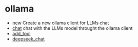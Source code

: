 ﻿# ollama



+ [new](ollama/new.1) Create a new ollama client for LLMs chat
+ [chat](ollama/chat.1) chat with the LLMs model throught the ollama client
+ [add_tool](ollama/add_tool.1) 
+ [deepseek_chat](ollama/deepseek_chat.1) 
